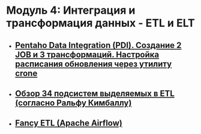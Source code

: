 # Модуль 4: Интеграция и трансформация данных - ETL и ELT


- ## [Pentaho Data Integration (PDI). Создание 2 JOB и 3 трансформаций. Настройка расписания обновления через утилиту crone](https://github.com/ReIZzz/DE-101/blob/main/Module_4/4.4_introduction_pentaho/Readme.md)

- ## [Обзор 34 подсистем выделяемых в ETL (cогласно Ральфу Кимбаллу)]()

- ## [Fancy ETL (Apache Airflow)]()
